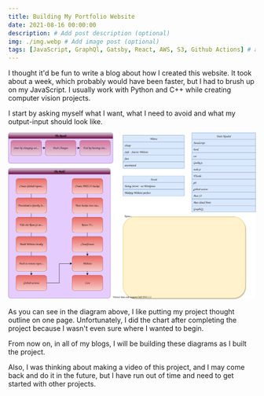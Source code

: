 ```yaml
---
title: Building My Portfolio Website
date: 2021-08-16 00:00:00
description: # Add post description (optional)
img: ./img.webp # Add image post (optional)
tags: [JavaScript, GraphQl, Gatsby, React, AWS, S3, Github Actions] # add tag
---
```

 
I thought it'd be fun to write a blog about how I created this website. It took about a week, which probably would have been faster, but I had to brush up on my JavaScript. I usually work with Python and C++ while creating computer vision projects. 

I start by asking myself what I want, what I need to avoid and what my output-input should look like.

![Alt text](./layout.drawio.svg)

As you can see in the diagram above, I like putting my project thought outline on one page. Unfortunately, I did the chart after completing the project because I wasn't even sure where I wanted to begin. 

From now on, in all of my blogs, I will be building these diagrams as I built the project. 

Also, I was thinking about making a video of this project, and I may come back and do it in the future, but I  have run out of time and need to get started with other projects.  
